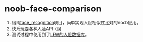 # noob-face-comparison
1. 借助[face_recognition](https://github.com/ageitgey/face_recognition)项目，简单实现人脸相似性比对的noob应用。
2. 快乐玩耍各种人脸API（误
3. 测试过程中使用到了[LFW的人脸数据库](http://vis-www.cs.umass.edu/lfw/)。
